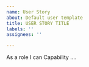 ```yaml
---
name: User Story
about: Default user template
title: USER STORY TITLE
labels: ''
assignees: ''

---
```


As a role I can Capability ....
